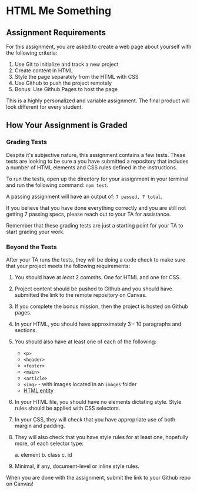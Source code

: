 # HTML Me Something

## Assignment Requirements

For this assignment, you are asked to create a web page about yourself
with the following criteria:

1.  Use Git to initialize and track a new project
1.  Create content in HTML
1.  Style the page separately from the HTML with CSS
1.  Use Github to push the project remotely
1.  Bonus: Use Github Pages to host the page

This is a highly personalized and variable assignment. The final product
will look different for every student.

## How Your Assignment is Graded

### Grading Tests

Despite it's subjective nature, this assignment contains a few tests. These tests are looking to be sure a you have submitted a repository that includes a number of HTML elements and
CSS rules defined in the instructions.

To run the tests, open up the directory for your assignment in your terminal and run the following command: `npm test`.

A passing assignment will have an output of: `7 passed, 7 total`.

If you believe that you have done everything correctly and you are still not getting 7 passing specs, please reach out to your TA for assistance.

Remember that these grading tests are just a starting point for your TA to start grading your work.

### Beyond the Tests

After your TA runs the tests, they will be doing a code check to make sure that your project meets the following requirements:

1. You should have at _least_ 2 commits. One for HTML and one for CSS.
1. Project content should be pushed to Github and you should have submitted the link to the remote repository on Canvas.
1. If you complete the bonus mission, then the project is hosted on Github pages.
1. In your HTML, you should have approximately 3 - 10 paragraphs and sections.
1. You should also have at least one of each of the following:

   - `<p>`
   - `<header>`
   - `<footer>`
   - `<main>`
   - `<article>`
   - `<img>` - with images located in an `images` folder
   - [HTML entity](http://www.w3schools.com/html/html_entities.asp)

1. In your HTML file, you should have no elements dictating style. Style rules should be applied with CSS selectors.
1. In your CSS, they will check that you have appropriate use of both margin and padding.
1. They will also check that you have style rules for at least one, hopefully more, of each selector type:

   a. element
   b. class
   c. id

1. Minimal, if any, document-level or inline style rules.

When you are done with the assignment, submit the link to your Github repo on Canvas!
